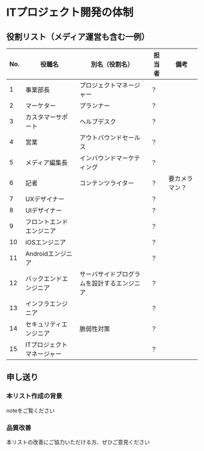 # ITプロジェクト開発の体制
## 役割リスト（メディア運営も含む一例）
|No.|役職名|別名（役割名）|担当者|備考|
|-|-|-|-|-|
|1|事業部長|プロジェクトマネージャー|？||
|2|マーケター|プランナー|？||
|3|カスタマーサポート|ヘルプデスク|？||
|4|営業|アウトバウンドセールス|？||
|5|メディア編集長|インバウンドマーケティング|？||
|6|記者|コンテンツライター|？|要カメラマン？|
|7|UXデザイナー||？||
|8|UIデザイナー||？||
|9|フロントエンドエンジニア||？||
|10|iOSエンジニア||？||
|11|Androidエンジニア||？||
|12|バックエンドエンジニア|サーバサイドプログラムを設計するエンジニア|？||
|13|インフラエンジニア||？||
|14|セキュリティエンジニア|脆弱性対策|？||
|15|ITプロジェクトマネージャー||？||

## 申し送り
### 本リスト作成の背景
noteをご覧ください



### 品質改善
本リストの改善にご協力いただける方、ぜひご意見ください
